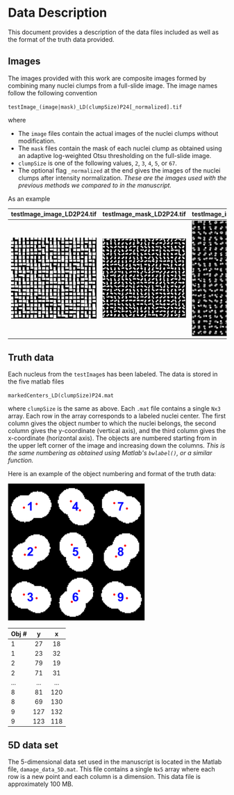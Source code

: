 # Data Description
This document provides a description of the data files included as well as the format of the truth data provided.

## Images
The images provided with this work are composite images formed by combining many nuclei clumps from a full-slide image. The image names follow the following convention

`testImage_(image|mask)_LD(clumpSize)P24[_normalized].tif`

where
* The `image` files contain the actual images of the nuclei clumps without modification.
* The `mask` files contain the mask of each nuclei clump as obtained using an adaptive log-weighted Otsu thresholding on the full-slide image.
* `clumpSize` is one of the following values, `2`, `3`, `4`, `5`, or `67`.
* The optional flag `_normalized` at the end gives the images of the nuclei clumps after intensity normalization. _These are the images used with the previous methods we compared to in the manuscript._

As an example

| testImage_image_LD2P24.tif | testImage_mask_LD2P24.tif | testImage_image_LD2P24_normalized.tif |
| :-------------: | :--: | :--: |
| ![image](/docs/images/testImage_image_LD2P24.png) | ![mask](/docs/images/testImage_mask_LD2P24.png) | ![normalized image](/docs/images/testImage_image_LD2P24_normalized.png) |


## Truth data
Each nucleus from the `testImage`s has been labeled. The data is stored in the five matlab files

`markedCenters_LD(clumpSize)P24.mat`

where `clumpSize` is the same as above. Each `.mat` file contains a single `Nx3` array. Each row in the array corresponds to a labeled nuclei center. The first column gives the object number to which the nuclei belongs, the second column gives the y-coordinate (vertical axis), and the third column gives the x-coordinate (horizontal axis). The objects are numbered starting from in the upper left corner of the image and increasing down the columns. _This is the same numbering as obtained using Matlab's `bwlabel()`, or a similar function._

Here is an example of the object numbering and format of the truth data:

![truth example](/docs/images/truth_example.png)

| Obj # | y | x |
| :---- | :-: | :-: |
| 1 | 27 | 18 |
| 1 | 23 | 32 |
| 2 | 79 | 19 |
| 2 | 71 | 31 |
| ... | ... | ... |
| 8 | 81 | 120 |
| 8 | 69 | 130 |
| 9 | 127 | 132 |
| 9 | 123 | 118 |

## 5D data set
The 5-dimensional data set used in the manuscript is located in the Matlab file, `damage_data_5D.mat`. This file contains a single `Nx5` array where each row is a new point and each column is a dimension. This data file is approximately 100 MB.
